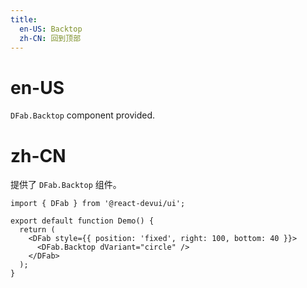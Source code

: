 ```yaml
---
title:
  en-US: Backtop
  zh-CN: 回到顶部
---
```


# en-US

`DFab.Backtop` component provided.

# zh-CN

提供了 `DFab.Backtop` 组件。

```tsx
import { DFab } from '@react-devui/ui';

export default function Demo() {
  return (
    <DFab style={{ position: 'fixed', right: 100, bottom: 40 }}>
      <DFab.Backtop dVariant="circle" />
    </DFab>
  );
}
```
